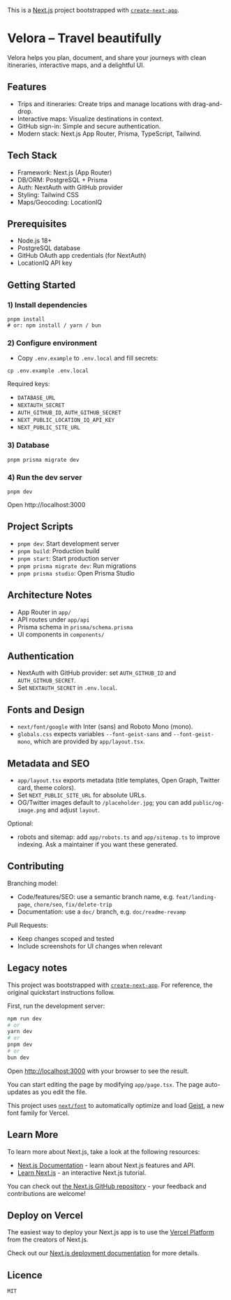 This is a [Next.js](https://nextjs.org) project bootstrapped with [`create-next-app`](https://nextjs.org/docs/app/api-reference/cli/create-next-app).

# Velora – Travel beautifully

Velora helps you plan, document, and share your journeys with clean itineraries, interactive maps, and a delightful UI.

## Features
- Trips and itineraries: Create trips and manage locations with drag-and-drop.
- Interactive maps: Visualize destinations in context.
- GitHub sign-in: Simple and secure authentication.
- Modern stack: Next.js App Router, Prisma, TypeScript, Tailwind.

## Tech Stack
- Framework: Next.js (App Router)
- DB/ORM: PostgreSQL + Prisma
- Auth: NextAuth with GitHub provider
- Styling: Tailwind CSS
- Maps/Geocoding: LocationIQ

## Prerequisites
- Node.js 18+
- PostgreSQL database
- GitHub OAuth app credentials (for NextAuth)
- LocationIQ API key

## Getting Started

### 1) Install dependencies
```
pnpm install
# or: npm install / yarn / bun
```

### 2) Configure environment
- Copy `.env.example` to `.env.local` and fill secrets:
```
cp .env.example .env.local
```

Required keys:
- `DATABASE_URL`
- `NEXTAUTH_SECRET`
- `AUTH_GITHUB_ID`, `AUTH_GITHUB_SECRET`
- `NEXT_PUBLIC_LOCATION_IQ_API_KEY`
- `NEXT_PUBLIC_SITE_URL`

### 3) Database
```
pnpm prisma migrate dev
```

### 4) Run the dev server
```
pnpm dev
```
Open http://localhost:3000

## Project Scripts
- `pnpm dev`: Start development server
- `pnpm build`: Production build
- `pnpm start`: Start production server
- `pnpm prisma migrate dev`: Run migrations
- `pnpm prisma studio`: Open Prisma Studio

## Architecture Notes
- App Router in `app/`
- API routes under `app/api`
- Prisma schema in `prisma/schema.prisma`
- UI components in `components/`

## Authentication
- NextAuth with GitHub provider: set `AUTH_GITHUB_ID` and `AUTH_GITHUB_SECRET`.
- Set `NEXTAUTH_SECRET` in `.env.local`.

## Fonts and Design
- `next/font/google` with Inter (sans) and Roboto Mono (mono).
- `globals.css` expects variables `--font-geist-sans` and `--font-geist-mono`, which are provided by `app/layout.tsx`.

## Metadata and SEO
- `app/layout.tsx` exports metadata (title templates, Open Graph, Twitter card, theme colors).
- Set `NEXT_PUBLIC_SITE_URL` for absolute URLs.
- OG/Twitter images default to `/placeholder.jpg`; you can add `public/og-image.png` and adjust `layout`.

Optional:
- robots and sitemap: add `app/robots.ts` and `app/sitemap.ts` to improve indexing. Ask a maintainer if you want these generated.

## Contributing
Branching model:
- Code/features/SEO: use a semantic branch name, e.g. `feat/landing-page`, `chore/seo`, `fix/delete-trip`
- Documentation: use a `doc/` branch, e.g. `doc/readme-revamp`

Pull Requests:
- Keep changes scoped and tested
- Include screenshots for UI changes when relevant

## Legacy notes
This project was bootstrapped with [`create-next-app`](https://nextjs.org/docs/app/api-reference/cli/create-next-app).
For reference, the original quickstart instructions follow.

First, run the development server:

```bash
npm run dev
# or
yarn dev
# or
pnpm dev
# or
bun dev
```

Open [http://localhost:3000](http://localhost:3000) with your browser to see the result.

You can start editing the page by modifying `app/page.tsx`. The page auto-updates as you edit the file.

This project uses [`next/font`](https://nextjs.org/docs/app/building-your-application/optimizing/fonts) to automatically optimize and load [Geist](https://vercel.com/font), a new font family for Vercel.

## Learn More

To learn more about Next.js, take a look at the following resources:

- [Next.js Documentation](https://nextjs.org/docs) - learn about Next.js features and API.
- [Learn Next.js](https://nextjs.org/learn) - an interactive Next.js tutorial.

You can check out [the Next.js GitHub repository](https://github.com/vercel/next.js) - your feedback and contributions are welcome!

## Deploy on Vercel

The easiest way to deploy your Next.js app is to use the [Vercel Platform](https://vercel.com/new?utm_medium=default-template&filter=next.js&utm_source=create-next-app&utm_campaign=create-next-app-readme) from the creators of Next.js.

Check out our [Next.js deployment documentation](https://nextjs.org/docs/app/building-your-application/deploying) for more details.

## Licence
`MIT`
